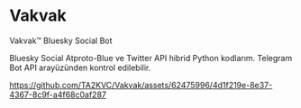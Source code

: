 # Vakvak
Vakvak™ Bluesky Social Bot

Bluesky Social Atproto-Blue ve Twitter API hibrid Python kodlarım. Telegram Bot API arayüzünden kontrol edilebilir.


https://github.com/TA2KVC/Vakvak/assets/62475996/4d1f219e-8e37-4367-8c9f-a4f68c0af287


